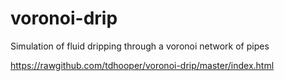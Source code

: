 voronoi-drip
============

Simulation of fluid dripping through a voronoi network of pipes

https://rawgithub.com/tdhooper/voronoi-drip/master/index.html
